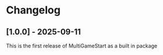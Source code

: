 # Changelog

## [1.0.0] - 2025-09-11
This is the first release of MultiGameStart as a built in package